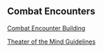 ## Combat Encounters

[Combat Encounter Building](./Combat_Encounter_Building/Combat_Encounter_Building.md)

[Theater of the Mind Guidelines](./Theater_of_the_Mind/Theater_of_the_Mind.md)
